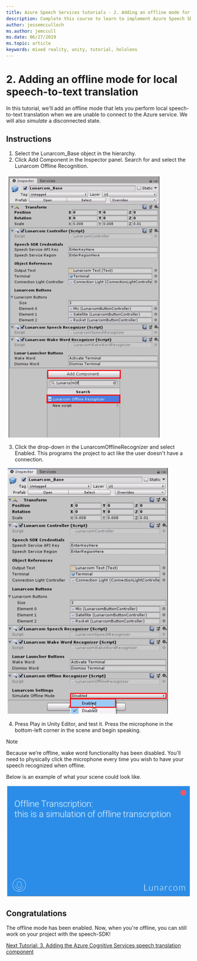 ```yaml
---
title: Azure Speech Services tutorials - 2. Adding an offline mode for local speech-to-text translation
description: Complete this course to learn to implement Azure Speech SDK within a mixed reality application.
author: jessemcculloch
ms.author: jemccull
ms.date: 06/27/2019
ms.topic: article
keywords: mixed reality, unity, tutorial, hololens
---
```


# 2. Adding an offline mode for local speech-to-text translation

In this tutorial, we'll add an offline mode that lets you perform local speech-to-text translation when we are unable to connect to the Azure service. We will also *simulate* a disconnected state.

## Instructions

1. Select the Lunarcom_Base object in the hierarchy.
2. Click Add Component in the Inspector panel. Search for and select the Lunarcom Offline Recognition.

![Module4Chapter2step1im](images/module4chapter2step1im.PNG)

3. Click the drop-down in the LunarcomOfflineRecognizer and select Enabled. This programs the project to act like the user doesn't have a connection. 

![Module4Chapter2step1im](images/module4chapter2step2im.PNG)

4. Press Play in Unity Editor, and test it. Press the microphone in the bottom-left corner in the scene and begin speaking. 

> [!NOTE]
> Because we’re offline, wake word functionality has been disabled. You'll need to physically click the microphone every time you wish to have your speech recognized when offline. 

Below is an example of what your scene could look like.

![Module4Chapter2exampleim](images/module4chapter2exampleim.PNG)

## Congratulations

The offline mode has been enabled. Now, when you're offline, you can still work on your project with the speech-SDK! 


[Next Tutorial: 3.	Adding the Azure Cognitive Services speech translation component](mrlearning-speechSDK-ch3.md)

